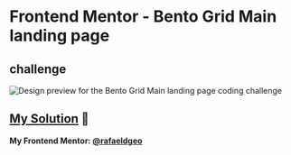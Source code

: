 # Frontend Mentor - Bento Grid Main landing page
## challenge

![Design preview for the Bento Grid Main landing page
 coding challenge](./preview.jpg)

## [My Solution](https://rafaeldgeo-bento-grid-page.onrender.com/) 🚀
**My Frontend Mentor: [@rafaeldgeo](https://www.frontendmentor.io/profile/rafaeldgeo)**
